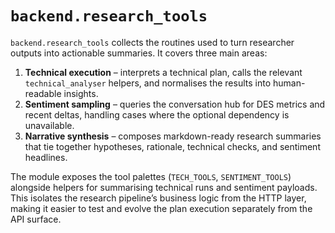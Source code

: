 # `backend.research_tools`

`backend.research_tools` collects the routines used to turn researcher outputs
into actionable summaries.  It covers three main areas:

1. **Technical execution** – interprets a technical plan, calls the relevant
   `technical_analyser` helpers, and normalises the results into human-readable
   insights.
2. **Sentiment sampling** – queries the conversation hub for DES metrics and
   recent deltas, handling cases where the optional dependency is unavailable.
3. **Narrative synthesis** – composes markdown-ready research summaries that tie
   together hypotheses, rationale, technical checks, and sentiment headlines.

The module exposes the tool palettes (`TECH_TOOLS`, `SENTIMENT_TOOLS`) alongside
helpers for summarising technical runs and sentiment payloads.  This isolates the
research pipeline’s business logic from the HTTP layer, making it easier to test
and evolve the plan execution separately from the API surface.
